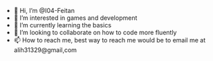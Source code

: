 - 👋 Hi, I’m @I04-Feitan
- 👀 I’m interested in games and development
- 🌱 I’m currently learning the basics
- 💞️ I’m looking to collaborate on how to code more fluently
- 📫 How to reach me, best way to reach me would be to email me at alih31329@gmail,com

<!---
I04-Feitan/I04-Feitan is a ✨ special ✨ repository because its `README.md` (this file) appears on your GitHub profile.
You can click the Preview link to take a look at your changes.
--->
